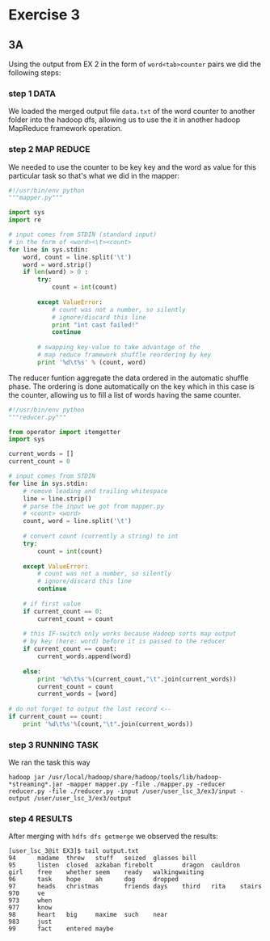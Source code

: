 
# Exercise 3

## 3A

Using the output from EX 2 in the form of `word<tab>counter` pairs 
we did the following steps:
### step 1 DATA

We loaded the merged output file `data.txt` of the word counter to another folder into the hadoop dfs, allowing us to use the it in another hadoop MapReduce framework operation.

### step 2 MAP REDUCE
We needed to use the counter to be key key and the word as value for this particular task so that's what we did in the mapper:

```python
#!/usr/bin/env python
"""mapper.py"""

import sys
import re

# input comes from STDIN (standard input)
# in the form of <word><\t><count>
for line in sys.stdin:
    word, count = line.split('\t')
    word = word.strip()
    if len(word) > 0 :
        try:
            count = int(count)
            
        except ValueError:
            # count was not a number, so silently
            # ignore/discard this line
            print "int cast failed!"
            continue
        
        # swapping key-value to take advantage of the
        # map reduce framework shuffle reordering by key
        print '%d\t%s' % (count, word)

```
The reducer funtion aggregate the data ordered in the automatic shuffle phase. The ordering is done automatically on the key which in this case is the counter, allowing us to fill  a list of words having the same counter. 

```python
#!/usr/bin/env python
"""reducer.py"""

from operator import itemgetter
import sys

current_words = []
current_count = 0

# input comes from STDIN
for line in sys.stdin:
    # remove leading and trailing whitespace
    line = line.strip()
    # parse the input we got from mapper.py
    # <count> <word>
    count, word = line.split('\t')
    
    # convert count (currently a string) to int
    try:
        count = int(count)
        
    except ValueError:
        # count was not a number, so silently
        # ignore/discard this line
        continue
    
    # if first value
    if current_count == 0:
        current_count = count
    
    # this IF-switch only works because Hadoop sorts map output
    # by key (here: word) before it is passed to the reducer
    if current_count == count:
        current_words.append(word)
    
    else:
        print '%d\t%s'%(current_count,"\t".join(current_words))
        current_count = count
        current_words = [word]
        
# do not forget to output the last record <-- 
if current_count == count:
    print '%d\t%s'%(count,"\t".join(current_words))
```

### step 3 RUNNING TASK
We ran the task this way 
``` 
hadoop jar /usr/local/hadoop/share/hadoop/tools/lib/hadoop-*streaming*.jar -mapper mapper.py -file ./mapper.py -reducer reducer.py -file ./reducer.py -input /user/user_lsc_3/ex3/input -output /user/user_lsc_3/ex3/output
```

### step 4 RESULTS

After merging with `hdfs dfs getmerge` we observed the results:

```
[user_lsc_3@it EX3]$ tail output.txt
94      madame  threw   stuff   seized  glasses bill
95      listen  closed  azkaban firebolt        dragon  cauldron        girl    free    whether seem    ready   walkingwaiting
96      task    hope    ah      dog     dropped
97      heads   christmas       friends days    third   rita    stairs
970     ve
973     when
977     know
98      heart   big     maxime  such    near
983     just
99      fact    entered maybe
```

